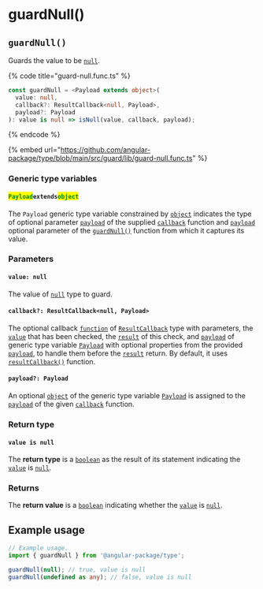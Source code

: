 # guardNull()

## `guardNull()`

Guards the value to be [`null`](https://developer.mozilla.org/en-US/docs/Web/JavaScript/Reference/Global\_Objects/null).

{% code title="guard-null.func.ts" %}
```typescript
const guardNull = <Payload extends object>(
  value: null,
  callback?: ResultCallback<null, Payload>,
  payload?: Payload
): value is null => isNull(value, callback, payload);
```
{% endcode %}

{% embed url="https://github.com/angular-package/type/blob/main/src/guard/lib/guard-null.func.ts" %}

### Generic type variables

#### <mark style="color:green;">**`Payload`**</mark>**`extends`**<mark style="color:green;">**`object`**</mark>

The `Payload` generic type variable constrained by [`object`](https://www.typescriptlang.org/docs/handbook/basic-types.html#object) indicates the type of optional parameter [`payload`](../types/resultcallback.md#payload-payload) of the supplied [`callback`](page-9.md#callback-resultcallback-less-than-null-payload-greater-than) function and [`payload`](page-9.md#payload-payload) optional parameter of the [`guardNull()`](page-9.md#guardnull) function from which it captures its value.

### Parameters

#### `value: null`

The value of [`null`](https://developer.mozilla.org/en-US/docs/Web/JavaScript/Reference/Global\_Objects/null) type to guard.

#### `callback?: ResultCallback<null, Payload>`

The optional callback [`function`](https://developer.mozilla.org/en-US/docs/Web/JavaScript/Guide/Functions) of [`ResultCallback`](../types/resultcallback.md) type with parameters, the [`value`](page-9.md#value-null) that has been checked, the [`result`](../types/resultcallback.md#result-boolean) of this check, and [`payload`](../types/resultcallback.md#payload-payload) of generic type variable [`Payload`](page-9.md#payloadextendsobject) with optional properties from the provided [`payload`](page-9.md#payload-payload), to handle them before the [`result`](../types/resultcallback.md#result-boolean) return. By default, it uses [`resultCallback()`](../helper/resultcallback.md) function.

#### `payload?: Payload`

An optional [`object`](https://developer.mozilla.org/en-US/docs/Web/JavaScript/Reference/Global\_Objects/Object) of the generic type variable [`Payload`](page-9.md#payloadextendsobject) is assigned to the [`payload`](../types/resultcallback.md#payload-payload) of the given [`callback`](page-9.md#callback-resultcallback-less-than-null-payload-greater-than) function.

### Return type

#### `value is null`

The **return type** is a [`boolean`](https://www.typescriptlang.org/docs/handbook/basic-types.html#boolean) as the result of its statement indicating the [`value`](page-9.md#value-null) is [`null`](https://www.typescriptlang.org/docs/handbook/basic-types.html#null-and-undefined).

### Returns

The **return value** is a [`boolean`](https://developer.mozilla.org/en-US/docs/Web/JavaScript/Reference/Global\_Objects/Boolean) indicating whether the [`value`](page-9.md#value-null) is [`null`](https://developer.mozilla.org/en-US/docs/Web/JavaScript/Reference/Global\_Objects/null).

## Example usage

```typescript
// Example usage.
import { guardNull } from '@angular-package/type';

guardNull(null); // true, value is null
guardNull(undefined as any); // false, value is null
```
